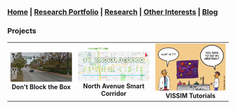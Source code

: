 ### [Home](README.md) | [Research Portfolio](/research.md) | [Research](research_projects.md) | [Other Interests](other_interests.md) | [Blog](blog.md) 

### Projects 

| | | |
|:-------------------------:|:-------------------------:|:-------------------------:|
[<img src="dbtb.png" width = "1603"/>](dbtb.md)  **Don't Block the Box** |  [<img src="north_ave.png" height = "80" width = "1603"/>](coa.md)  **North Avenue Smart Corridor**|[<img src="maria4.jpg" width = "1603"/>](vissim_tutorials.md)  **VISSIM Tutorials**|
